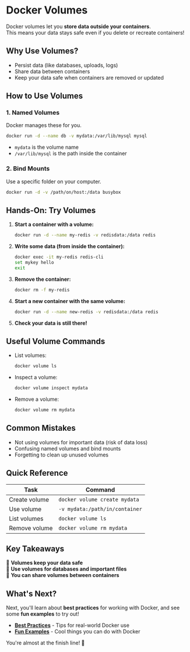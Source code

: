 # Docker Volumes

Docker volumes let you **store data outside your containers**.  
This means your data stays safe even if you delete or recreate containers!

## Why Use Volumes?

- Persist data (like databases, uploads, logs)
- Share data between containers
- Keep your data safe when containers are removed or updated

## How to Use Volumes

### 1. Named Volumes

Docker manages these for you.

```bash
docker run -d --name db -v mydata:/var/lib/mysql mysql
```
- `mydata` is the volume name
- `/var/lib/mysql` is the path inside the container

### 2. Bind Mounts

Use a specific folder on your computer.

```bash
docker run -d -v /path/on/host:/data busybox
```

## Hands-On: Try Volumes

1. **Start a container with a volume:**
    ```bash
    docker run -d --name my-redis -v redisdata:/data redis
    ```

2. **Write some data (from inside the container):**
    ```bash
    docker exec -it my-redis redis-cli
    set mykey hello
    exit
    ```

3. **Remove the container:**
    ```bash
    docker rm -f my-redis
    ```

4. **Start a new container with the same volume:**
    ```bash
    docker run -d --name new-redis -v redisdata:/data redis
    ```

5. **Check your data is still there!**

## Useful Volume Commands

- List volumes:  
  ```bash
  docker volume ls
  ```
- Inspect a volume:  
  ```bash
  docker volume inspect mydata
  ```
- Remove a volume:  
  ```bash
  docker volume rm mydata
  ```

## Common Mistakes

- Not using volumes for important data (risk of data loss)
- Confusing named volumes and bind mounts
- Forgetting to clean up unused volumes

## Quick Reference

| **Task**         | **Command**                        |
|------------------|------------------------------------|
| Create volume    | `docker volume create mydata`      |
| Use volume       | `-v mydata:/path/in/container`     |
| List volumes     | `docker volume ls`                 |
| Remove volume    | `docker volume rm mydata`          |

## Key Takeaways

🎯 **Volumes keep your data safe**  
🎯 **Use volumes for databases and important files**  
🎯 **You can share volumes between containers**

## What's Next?

Next, you'll learn about **best practices** for working with Docker, and see some **fun examples** to try out!

- **[Best Practices](best-practices.md)** - Tips for real-world Docker use
- **[Fun Examples](fun-examples.md)** - Cool things you can do with Docker

You're almost at the finish line! 🚀
